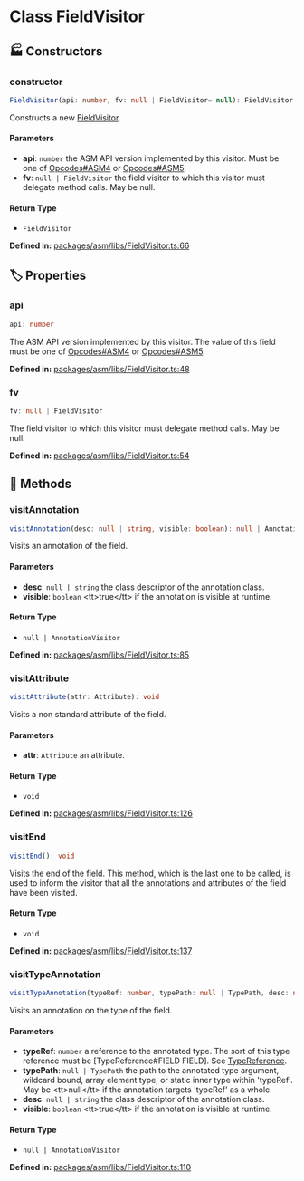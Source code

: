 # Class FieldVisitor

## 🏭 Constructors

### constructor <Badge type="tip" text="public" />

```ts
FieldVisitor(api: number, fv: null | FieldVisitor= null): FieldVisitor
```
Constructs a new [FieldVisitor](@xmcl/asm.FieldVisitor).
#### Parameters

- **api**: `number`
the ASM API version implemented by this visitor. Must be one
of [Opcodes#ASM4](#@xmcl/asm.Opcodes.ASM4) or [Opcodes#ASM5](#@xmcl/asm.Opcodes.ASM5).
- **fv**: `null | FieldVisitor`
the field visitor to which this visitor must delegate method
calls. May be null.
#### Return Type

- `FieldVisitor`

<p style="font-size: 14px; color: var(--vp-c-text-2)">
<strong>Defined in:</strong> <a href="https://github.com/voxelum/minecraft-launcher-core-node/blob/master/packages/asm/libs/FieldVisitor.ts#L66" target="_blank" rel="noreferrer">packages/asm/libs/FieldVisitor.ts:66</a>
</p>


## 🏷️ Properties

### api

```ts
api: number
```
The ASM API version implemented by this visitor. The value of this field
must be one of [Opcodes#ASM4](#@xmcl/asm.Opcodes.ASM4) or [Opcodes#ASM5](#@xmcl/asm.Opcodes.ASM5).
<p style="font-size: 14px; color: var(--vp-c-text-2)">
<strong>Defined in:</strong> <a href="https://github.com/voxelum/minecraft-launcher-core-node/blob/master/packages/asm/libs/FieldVisitor.ts#L48" target="_blank" rel="noreferrer">packages/asm/libs/FieldVisitor.ts:48</a>
</p>


### fv

```ts
fv: null | FieldVisitor
```
The field visitor to which this visitor must delegate method calls. May
be null.
<p style="font-size: 14px; color: var(--vp-c-text-2)">
<strong>Defined in:</strong> <a href="https://github.com/voxelum/minecraft-launcher-core-node/blob/master/packages/asm/libs/FieldVisitor.ts#L54" target="_blank" rel="noreferrer">packages/asm/libs/FieldVisitor.ts:54</a>
</p>


## 🔧 Methods

### visitAnnotation <Badge type="tip" text="public" />

```ts
visitAnnotation(desc: null | string, visible: boolean): null | AnnotationVisitor
```
Visits an annotation of the field.
#### Parameters

- **desc**: `null | string`
the class descriptor of the annotation class.
- **visible**: `boolean`
&lt;tt&gt;true&lt;/tt&gt; if the annotation is visible at runtime.
#### Return Type

- `null | AnnotationVisitor`

<p style="font-size: 14px; color: var(--vp-c-text-2)">
<strong>Defined in:</strong> <a href="https://github.com/voxelum/minecraft-launcher-core-node/blob/master/packages/asm/libs/FieldVisitor.ts#L85" target="_blank" rel="noreferrer">packages/asm/libs/FieldVisitor.ts:85</a>
</p>


### visitAttribute <Badge type="tip" text="public" />

```ts
visitAttribute(attr: Attribute): void
```
Visits a non standard attribute of the field.
#### Parameters

- **attr**: `Attribute`
an attribute.
#### Return Type

- `void`

<p style="font-size: 14px; color: var(--vp-c-text-2)">
<strong>Defined in:</strong> <a href="https://github.com/voxelum/minecraft-launcher-core-node/blob/master/packages/asm/libs/FieldVisitor.ts#L126" target="_blank" rel="noreferrer">packages/asm/libs/FieldVisitor.ts:126</a>
</p>


### visitEnd <Badge type="tip" text="public" />

```ts
visitEnd(): void
```
Visits the end of the field. This method, which is the last one to be
called, is used to inform the visitor that all the annotations and
attributes of the field have been visited.
#### Return Type

- `void`

<p style="font-size: 14px; color: var(--vp-c-text-2)">
<strong>Defined in:</strong> <a href="https://github.com/voxelum/minecraft-launcher-core-node/blob/master/packages/asm/libs/FieldVisitor.ts#L137" target="_blank" rel="noreferrer">packages/asm/libs/FieldVisitor.ts:137</a>
</p>


### visitTypeAnnotation <Badge type="tip" text="public" />

```ts
visitTypeAnnotation(typeRef: number, typePath: null | TypePath, desc: null | string, visible: boolean): null | AnnotationVisitor
```
Visits an annotation on the type of the field.
#### Parameters

- **typeRef**: `number`
a reference to the annotated type. The sort of this type
reference must be [TypeReference#FIELD FIELD]. See
[TypeReference](@xmcl/asm.TypeReference).
- **typePath**: `null | TypePath`
the path to the annotated type argument, wildcard bound, array
element type, or static inner type within 'typeRef'. May be
&lt;tt&gt;null&lt;/tt&gt; if the annotation targets 'typeRef' as a whole.
- **desc**: `null | string`
the class descriptor of the annotation class.
- **visible**: `boolean`
&lt;tt&gt;true&lt;/tt&gt; if the annotation is visible at runtime.
#### Return Type

- `null | AnnotationVisitor`

<p style="font-size: 14px; color: var(--vp-c-text-2)">
<strong>Defined in:</strong> <a href="https://github.com/voxelum/minecraft-launcher-core-node/blob/master/packages/asm/libs/FieldVisitor.ts#L110" target="_blank" rel="noreferrer">packages/asm/libs/FieldVisitor.ts:110</a>
</p>


